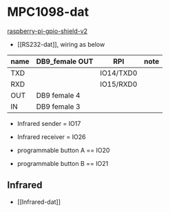 
# MPC1098-dat


[raspberry-pi-gpio-shield-v2](https://www.electrodragon.com/product/raspberry-pi-gpio-shield-v2/)



- [[RS232-dat]], wiring as below 

| name | DB9_female OUT | RPI       | note |
| ---- | -------------- | --------- | ---- |
| TXD  |                | IO14/TXD0 |      |
| RXD  |                | IO15/RXD0 |      |
| OUT  | DB9 female 4   |           |      |
| IN   | DB9 female 3   |           |      |

- Infrared sender = IO17
- Infrared receiver = IO26

- programmable button A == IO20
- programmable button B == IO21


## Infrared 

- [[Infrared-dat]]